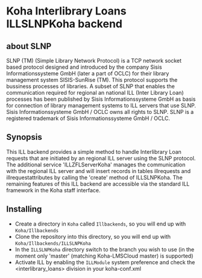 # Koha Interlibrary Loans ILLSLNPKoha backend

## about SLNP
SLNP (TM) (Simple Library Network Protocol) is a TCP network socket based protocol 
designed and introduced by the company Sisis Informationssysteme GmbH (later a part of OCLC) 
for their library management system SISIS-SunRise (TM).
This protocol supports the bussiness processes of libraries.
A subset of SLNP that enables the communication required for regional an national ILL (Inter Library Loan) processes
has been published by Sisis Informationssysteme GmbH as basis for 
connection of library management systems to ILL servers that use SLNP.
Sisis Informationssysteme GmbH / OCLC owns all rights to SLNP.
SLNP is a registered trademark of Sisis Informationssysteme GmbH / OCLC.

## Synopsis
This ILL backend provides a simple method to handle Interlibrary Loan requests that are initiated by an regional ILL server using the SLNP protocol.
The additional service 'ILLZFLServerKoha' manages the communication with the regional ILL server and will insert records in tables illrequests and illrequestattributes 
by calling the 'create' method of ILLSLNPKoha. 
The remaining features of this ILL backend are accessible via the standard ILL framework in the Koha staff interface.

## Installing
* Create a directory in `Koha` called `Illbackends`, so you will end up with `Koha/Illbackends`
* Clone the repository into this directory, so you will end up with `Koha/Illbackends/ILLSLNPKoha`
* In the `ILLSLNPKoha` directory switch to the branch you wish to use (in the moment only 'master' (matching Koha-LMSCloud master) is supported)
* Activate ILL by enabling the `ILLModule` system preference and check the <interlibrary_loans> division in your koha-conf.xml
